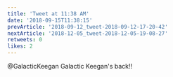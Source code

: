```yaml
---
title: 'Tweet at 11:38 AM'
date: '2018-09-15T11:38:15'
prevArticle: '2018-09-12_tweet-2018-09-12-17-20-42'
nextArticle: '2018-12-05_tweet-2018-12-05-19-08-27'
retweets: 0
likes: 2
---
```

@GalacticKeegan Galactic Keegan's back!!